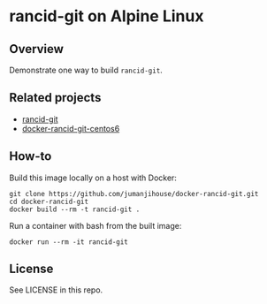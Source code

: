 rancid-git on Alpine Linux
==========================

Overview
--------

Demonstrate one way to build `rancid-git`.


Related projects
----------------

* [rancid-git](https://github.com/dotwaffle/rancid-git)
* [docker-rancid-git-centos6](https://github.com/jumanjihouse/docker-rancid-git-centos6)


How-to
------

Build this image locally on a host with Docker:

    git clone https://github.com/jumanjihouse/docker-rancid-git.git
    cd docker-rancid-git
    docker build --rm -t rancid-git .

Run a container with bash from the built image:

    docker run --rm -it rancid-git


License
-------

See LICENSE in this repo.
